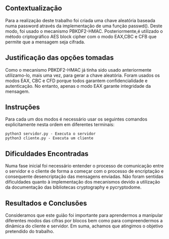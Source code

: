 ## Contextualização
Para a realização deste trabalho foi criada uma chave aleatória baseada numa password através da 
implementação de uma função passwd(). Deste modo, foi usado o mecanismo PBKDF2-HMAC.
Posteriormente,é utilizado o método criptográfico AES block cipher com o modo EAX,CBC e CFB que permite que a mensagem seja cifrada.

## Justificação das opções tomadas

Como o mecanismo PBKDF2-HMAC já tinha sido usado anteriormente utilizamo-lo, mais uma vez, para gerar a chave aleatória.
Foram usados os modos EAX, CBC e CFD porque todos garantem confidencialidade e autenticação.
No entanto, apenas o modo EAX garante integridade da mensagem.

## Instruções
Para cada um dos modos é necessário usar os seguintes comandos explicitamente nesta ordem em diferentes terminais:

    python3 servidor.py - Executa o servidor
    python3 cliente.py - Executa um cliente

## Dificuldades Encontradas
Numa fase inicial foi necessário entender o processo de comunicação entre o servidor e o cliente de forma a começar com o processo de encriptação e consequente desencriptação das mensagens enviadas. 
Não foram sentidas dificuldades quanto à implementação dos mecanismos devido a utilização da documentação das bibliotecas cryptography e pycryptodome.

## Resultados e Conclusões
Consideramos que este guião foi importante para aprendermos a manipular diferentes modos das cifras por blocos bem como para compreendermos a dinâmica do cliente e servidor.
Em suma, achamos que atingimos o objetivo pretendido do trabalho.
